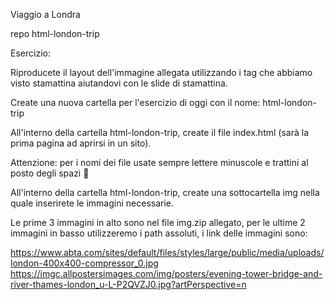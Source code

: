 Viaggio a Londra

repo html-london-trip

Esercizio:

Riproducete il layout dell'immagine allegata utilizzando i tag che abbiamo visto stamattina aiutandovi con le slide di stamattina.

Create una nuova cartella per l'esercizio di oggi  con il nome: html-london-trip

All'interno della cartella html-london-trip, create il file index.html (sarà la prima pagina ad aprirsi in un sito).

Attenzione: per i nomi dei file usate sempre lettere minuscole e trattini al posto degli spazi 🙂

All'interno della cartella html-london-trip, create una sottocartella img nella quale inserirete le immagini necessarie.

Le prime 3 immagini in alto sono nel file img.zip allegato, per le ultime 2 immagini in basso utilizzeremo i path assoluti, i link delle immagini sono:

https://www.abta.com/sites/default/files/styles/large/public/media/uploads/london-400x400-compressor_0.jpg
https://imgc.allpostersimages.com/img/posters/evening-tower-bridge-and-river-thames-london_u-L-P2QVZJ0.jpg?artPerspective=n
